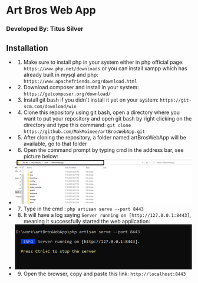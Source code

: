 # Art Bros Web App
### Developed By: Titus Silver

## Installation
- 1. Make sure to install php in your system either in php official page: `https://www.php.net/downloads` or you can install xampp which has already built in mysql and php: `https://www.apachefriends.org/download.html`
- 2. Download composer and install in your system:  `https://getcomposer.org/download/`
- 3. Install git bash if you didn't install it yet on your system: `https://git-scm.com/download/win`
- 4. Clone this repository using git bash, open a directory where you want to put your repository and open git bash by right clicking on the directory and type this command: `git clone https://github.com/MakMoinee/artBrosWebApp.git`
- 5. After cloning the repository, a folder named artBrosWebApp will be available, go to that folder
- 6. Open the command prompt by typing cmd in the address bar, see picture below:
- ![Address Bar](AddressBar.png)
- 7. Type in the cmd : `php artisan serve --port 8443`
- 8. It will have a log saying `Server running on [http://127.0.0.1:8443]`, meaning it successfully started the web application:
- ![Server](Server.PNG)
- 9. Open the browser, copy and paste this link: `http://localhost:8443`